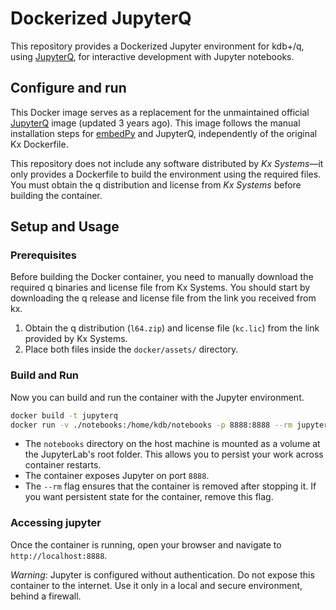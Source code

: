 # Dockerized JupyterQ

This repository provides a Dockerized Jupyter environment for kdb+/q,
using [JupyterQ](https://github.com/KxSystems/jupyterq), for interactive development
with Jupyter notebooks.

## Configure and run

This Docker image serves as a replacement for the unmaintained official
[JupyterQ](https://hub.docker.com/r/kxsys/jupyterq) image (updated 3 years ago).
This image follows the manual installation steps for
[embedPy](https://github.com/KxSystems/embedPy) and JupyterQ, independently of
the original Kx Dockerfile.

This repository does not include any software distributed by *Kx Systems*—it
only provides a Dockerfile to build the environment using the required files.
You must obtain the q distribution and license from *Kx Systems* before building
the container.

## Setup and Usage

### Prerequisites

Before building the Docker container, you need to manually download the required
q binaries and license file from Kx Systems. You should start by downloading the
q release and license file from the link you
received from kx. 

1. Obtain the q distribution (`l64.zip`) and license file (`kc.lic`) from the
   link provided by Kx Systems.
2. Place both files inside the `docker/assets/` directory.

### Build and Run

Now you can build and run the container with the Jupyter environment.

```bash
docker build -t jupyterq
docker run -v ./notebooks:/home/kdb/notebooks -p 8888:8888 --rm jupyterq
```

- The `notebooks` directory on the host machine is mounted as a volume at the 
  JupyterLab's root folder. This allows you to persist your work across 
  container restarts.
- The container exposes Jupyter on port `8888`.
- The `--rm` flag ensures that the container is removed after stopping it. If
  you want persistent state for the container, remove this flag.


### Accessing jupyter

Once the container is running, open your browser and navigate to
`http://localhost:8888`. 

*Warning*: Jupyter is configured without authentication. Do not expose this
container to the internet. Use it only in a local and secure environment, behind
a firewall.
